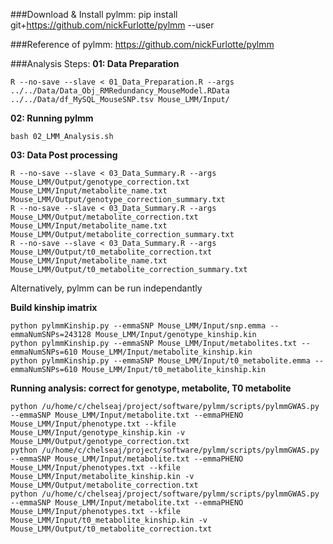###Download & Install pylmm:
pip install git+https://github.com/nickFurlotte/pylmm --user

###Reference of pylmm:
https://github.com/nickFurlotte/pylmm

###Analysis Steps:
**01: Data Preparation**

```
R --no-save --slave < 01_Data_Preparation.R --args ../../Data/Data_Obj_RMRedundancy_MouseModel.RData ../../Data/df_MySQL_MouseSNP.tsv Mouse_LMM/Input/
```
**02: Running pylmm**

```
bash 02_LMM_Analysis.sh
```
**03: Data Post processing**

```
R --no-save --slave < 03_Data_Summary.R --args Mouse_LMM/Output/genotype_correction.txt Mouse_LMM/Input/metabolite_name.txt Mouse_LMM/Output/genotype_correction_summary.txt
R --no-save --slave < 03_Data_Summary.R --args Mouse_LMM/Output/metabolite_correction.txt Mouse_LMM/Input/metabolite_name.txt Mouse_LMM/Output/metabolite_correction_summary.txt
R --no-save --slave < 03_Data_Summary.R --args Mouse_LMM/Output/t0_metabolite_correction.txt Mouse_LMM/Input/metabolite_name.txt Mouse_LMM/Output/t0_metabolite_correction_summary.txt
```


Alternatively, pylmm can be run independantly

**Build kinship imatrix**
```
python pylmmKinship.py --emmaSNP Mouse_LMM/Input/snp.emma --emmaNumSNPs=243128 Mouse_LMM/Input/genotype_kinship.kin
python pylmmKinship.py --emmaSNP Mouse_LMM/Input/metabolites.txt --emmaNumSNPs=610 Mouse_LMM/Input/metabolite_kinship.kin
python pylmmKinship.py --emmaSNP Mouse_LMM/Input/t0_metabolite.emma --emmaNumSNPs=610 Mouse_LMM/Input/t0_metabolite_kinship.kin
```

**Running analysis: correct for genotype, metabolite, T0 metabolite**

```
python /u/home/c/chelseaj/project/software/pylmm/scripts/pylmmGWAS.py --emmaSNP Mouse_LMM/Input/metabolite.txt --emmaPHENO Mouse_LMM/Input/phenotype.txt --kfile Mouse_LMM/Input/genotype_kinship.kin -v Mouse_LMM/Output/genotype_correction.txt
python /u/home/c/chelseaj/project/software/pylmm/scripts/pylmmGWAS.py --emmaSNP Mouse_LMM/Input/metabolite.txt --emmaPHENO Mouse_LMM/Input/phenotypes.txt --kfile Mouse_LMM/Input/metabolite_kinship.kin -v Mouse_LMM/Output/metabolite_correction.txt
python /u/home/c/chelseaj/project/software/pylmm/scripts/pylmmGWAS.py --emmaSNP Mouse_LMM/Input/metabolite.txt --emmaPHENO Mouse_LMM/Input/phenotypes.txt --kfile Mouse_LMM/Input/t0_metabolite_kinship.kin -v Mouse_LMM/Output/t0_metabolite_correction.txt
```
